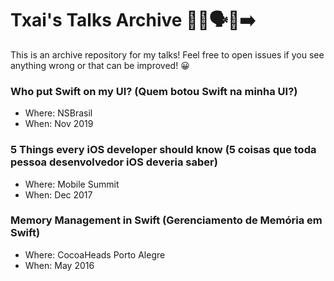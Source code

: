 # Txai's Talks Archive 👨‍💻🗣🎤➡️
This is an archive repository for my talks! Feel free to open issues if you see anything wrong or that can be improved! 😀


### Who put Swift on my UI? (Quem botou Swift na minha UI?)
- Where: NSBrasil
- When: Nov 2019


### 5 Things every iOS developer should know (5 coisas que toda pessoa desenvolvedor iOS deveria saber)
- Where: Mobile Summit
- When: Dec 2017


### Memory Management in Swift (Gerenciamento de Memória em Swift)
- Where: CocoaHeads Porto Alegre
- When: May 2016
